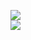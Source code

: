 [![](https://img.shields.io/badge/Made%20With-Github%20Spray-lightgrey.svg?style=for-the-badge&logo=github)](https://github.com/Annihil/github-spray#16710)  
[![](https://i.imgur.com/2DrTn0Z.gif)](https://github.com/Annihil/github-spray)